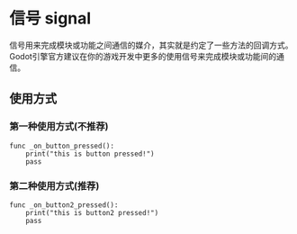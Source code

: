 # 信号 signal
信号用来完成模块或功能之间通信的媒介，其实就是约定了一些方法的回调方式。
Godot引擎官方建议在你的游戏开发中更多的使用信号来完成模块或功能间的通信。

## 使用方式
### 第一种使用方式(不推荐)
```GDScript
func _on_button_pressed(): 
	print("this is button pressed!")
	pass
```
### 第二种使用方式(推荐)
```GDScript
func _on_button2_pressed():
	print("this is button2 pressed!")
	pass
```
